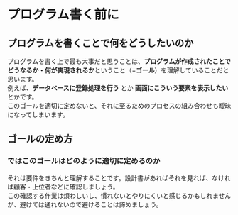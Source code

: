 # プログラム書く前に

## プログラムを書くことで何をどうしたいのか

プログラムを書く上で最も大事だと思うことは、**プログラムが作成されたことでどうなるか・何が実現されるか**ということ（=**ゴール**）を理解していることだと思います。  
例えば、**データベースに登録処理を行う** とか **画面にこういう要素を表示したい**とかです。  
このゴールを適切に定めないと、それに至るためのプロセスの組み合わせも曖昧になってしまいます。

## ゴールの定め方

### ではこのゴールはどのように適切に定めるのか

それは要件をきちんと理解することです。設計書があればそれを見れば、なければ顧客・上位者などに確認しましょう。  
この確認する作業は煩わしいし、慣れないとやりにくいと感じるかもしれませんが、避けては通れないので避けることは諦めましょう。
